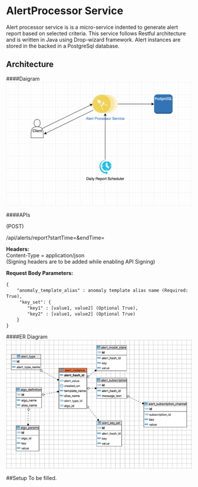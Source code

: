 # AlertProcessor Service
  Alert processor service is is a micro-service indented to generate 
alert report based on selected criteria. This service follows Restful 
architecture and is written in Java using Drop-wizard framework. Alert 
instances are stored in the backed in a PostgreSql database.

## Architecture
####Daigram
![Architecure Diagram](images/Arch-diagram.png)

####APIs

(POST)

/api/alerts/report?startTime=&endTime=

**Headers:<br/>**
Content-Type = application/json<br/>
(Signing headers are to be added while enabling API Signing)

**Request Body Parameters:<br/>**
```
{
    "anomaly_template_alias" : anomaly template alias name (Required: True),
     "key_set": {
        "key1" : [value1, value2] (Optional True),
        "key2" : [value1, value2] (Optional True)
    }
}
```

####ER Diagram
![ER Diagram](images/ERDiagram.png)

##Setup
To be filled.